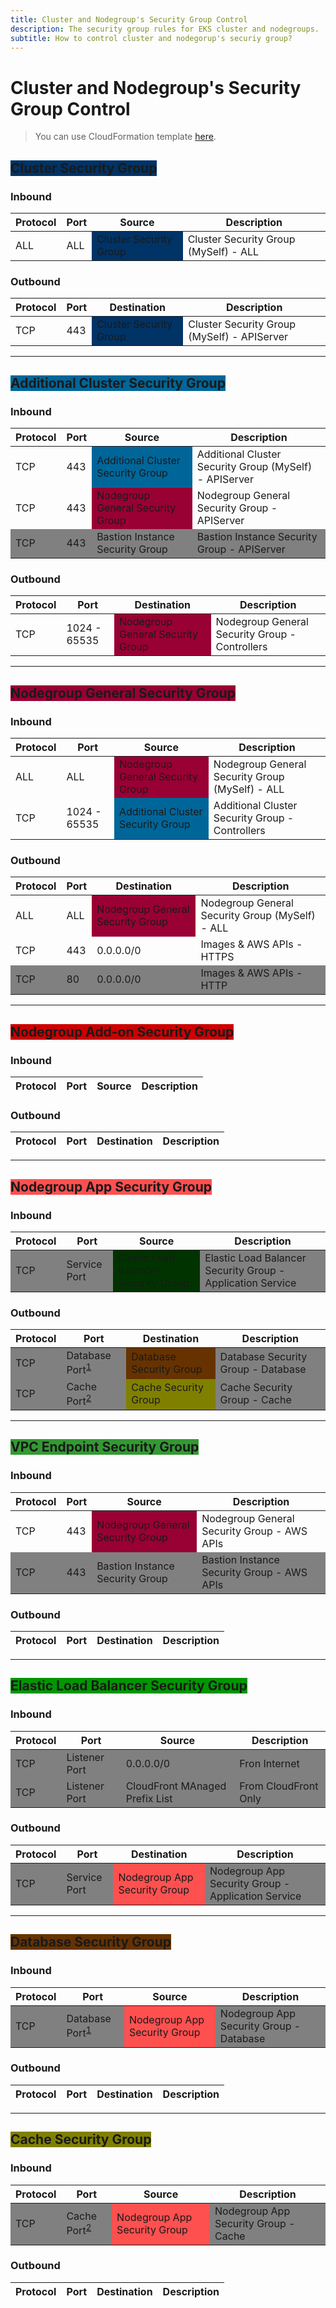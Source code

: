 ```yaml
---
title: Cluster and Nodegroup's Security Group Control
description: The security group rules for EKS cluster and nodegroups.
subtitle: How to control cluster and nodegorup's securiy group?
---
```


# Cluster and Nodegroup's Security Group Control

> You can use CloudFormation template [here](https://github.com/marcus16-kang/cloudformation-templates/tree/main/eks/security-group).

## <span style="background-color: rgb(0, 51, 102);">Cluster Security Group</span>

### Inbound

<table>
<thead>
  <tr>
    <th>Protocol</th>
    <th>Port</th>
    <th>Source</th>
    <th>Description</th>
  </tr>
</thead>
<tbody>
  <tr>
    <td>ALL</td>
    <td>ALL</td>
    <td style="background-color: rgb(0, 51, 102);">Cluster Security Group</td>
    <td>Cluster Security Group (MySelf) - ALL</td>
  </tr>
</tbody>
</table>

### Outbound

<table>
<thead>
  <tr>
    <th>Protocol</th>
    <th>Port</th>
    <th>Destination</th>
    <th>Description</th>
  </tr>
</thead>
<tbody>
  <tr>
    <td>TCP</td>
    <td>443</td>
    <td style="background-color: rgb(0, 51, 102);">Cluster Security Group</td>
    <td>Cluster Security Group (MySelf) - APIServer</td>
  </tr>
</tbody>
</table>

***

## <span style="background-color: rgb(0, 102, 153);">Additional Cluster Security Group</span>

### Inbound

<table>
<thead>
  <tr>
    <th>Protocol</th>
    <th>Port</th>
    <th>Source</th>
    <th>Description</th>
  </tr>
</thead>
<tbody>
  <tr>
    <td>TCP</td>
    <td>443</td>
    <td style="background-color: rgb(0, 102, 153);">Additional Cluster Security Group</td>
    <td>Additional Cluster Security Group (MySelf) - APIServer</td>
  </tr>
  <tr>
    <td>TCP</td>
    <td>443</td>
    <td style="background-color: rgb(153, 0, 51);">Nodegroup General Security Group</td>
    <td>Nodegroup General Security Group - APIServer</td>
  </tr>
  <tr style="background-color: rgb(128, 128, 128);">
    <td>TCP</td>
    <td>443</td>
    <td style="">Bastion Instance Security Group</td>
    <td>Bastion Instance Security Group - APIServer</td>
  </tr>
</tbody>
</table>

### Outbound

<table>
<thead>
  <tr>
    <th>Protocol</th>
    <th>Port</th>
    <th>Destination</th>
    <th>Description</th>
  </tr>
</thead>
<tbody>
  <tr>
    <td>TCP</td>
    <td>1024 - 65535</td>
    <td style="background-color: rgb(153, 0, 51);">Nodegroup General Security Group</td>
    <td>Nodegroup General Security Group - Controllers</td>
  </tr>
</tbody>
</table>

***

## <span style="background-color: rgb(153, 0, 51);">Nodegroup General Security Group</span>

### Inbound

<table>
<thead>
  <tr>
    <th>Protocol</th>
    <th>Port</th>
    <th>Source</th>
    <th>Description</th>
  </tr>
</thead>
<tbody>
  <tr>
    <td>ALL</td>
    <td>ALL</td>
    <td style="background-color: rgb(153, 0, 51);">Nodegroup General Security Group</td>
    <td>Nodegroup General Security Group (MySelf) - ALL</td>
  </tr>
  <tr>
    <td>TCP</td>
    <td>1024 - 65535</td>
    <td style="background-color: rgb(0, 102, 153);">Additional Cluster Security Group</td>
    <td>Additional Cluster Security Group - Controllers</td>
  </tr>
</tbody>
</table>

### Outbound

<table>
<thead>
  <tr>
    <th>Protocol</th>
    <th>Port</th>
    <th>Destination</th>
    <th>Description</th>
  </tr>
</thead>
<tbody>
  <tr>
    <td>ALL</td>
    <td>ALL</td>
    <td style="background-color: rgb(153, 0, 51);">Nodegroup General Security Group</td>
    <td>Nodegroup General Security Group (MySelf) - ALL</td>
  </tr>
  <tr>
    <td>TCP</td>
    <td>443</td>
    <td style="">0.0.0.0/0</td>
    <td>Images & AWS APIs - HTTPS</td>
  </tr>
  <tr style="background-color: rgb(128, 128, 128);">
    <td>TCP</td>
    <td>80</td>
    <td style="">0.0.0.0/0</td>
    <td>Images & AWS APIs - HTTP</td>
  </tr>
</tbody>
</table>

***

## <span style="background-color: rgb(204, 0, 0);">Nodegroup Add-on Security Group</span>

### Inbound

<table>
<thead>
  <tr>
    <th>Protocol</th>
    <th>Port</th>
    <th>Source</th>
    <th>Description</th>
  </tr>
</thead>
<tbody>
</tbody>
</table>

### Outbound

<table>
<thead>
  <tr>
    <th>Protocol</th>
    <th>Port</th>
    <th>Destination</th>
    <th>Description</th>
  </tr>
</thead>
<tbody>
</tbody>
</table>

***

## <span style="background-color: rgb(255, 80, 80);">Nodegroup App Security Group</span>

### Inbound

<table>
<thead>
  <tr>
    <th>Protocol</th>
    <th>Port</th>
    <th>Source</th>
    <th>Description</th>
  </tr>
</thead>
<tbody>
  <tr style="background-color: rgb(128, 128, 128);">
    <td>TCP</td>
    <td>Service Port</td>
    <td style="background-color: rgb(0, 51, 0);">Elastic Load Balancer Security Group</td>
    <td>Elastic Load Balancer Security Group - Application Service</td>
  </tr>
</tbody>
</table>

### Outbound

<table>
<thead>
  <tr>
    <th>Protocol</th>
    <th>Port</th>
    <th>Destination</th>
    <th>Description</th>
  </tr>
</thead>
<tbody>
  <tr style="background-color: rgb(128, 128, 128);">
    <td>TCP</td>
    <td>Database Port<sup id="fnref:1"><a class="footnote-ref" href="#fn:1">1</a></sup></td>
    <td style="background-color: rgb(102, 51, 0);">Database Security Group</td>
    <td>Database Security Group - Database</td>
  </tr>
  <tr style="background-color: rgb(128, 128, 128);">
    <td>TCP</td>
    <td>Cache Port<sup id="fnref:2"><a class="footnote-ref" href="#fn:2">2</a></sup></td>
    <td style="background-color: rgb(128, 128, 0);">Cache Security Group</td>
    <td>Cache Security Group - Cache</td>
  </tr>
</tbody>
</table>

***

## <span style="background-color: rgb(51, 153, 51);">VPC Endpoint Security Group</span>

### Inbound

<table>
<thead>
  <tr>
    <th>Protocol</th>
    <th>Port</th>
    <th>Source</th>
    <th>Description</th>
  </tr>
</thead>
<tbody>
  <tr>
    <td>TCP</td>
    <td>443</td>
    <td style="background-color: rgb(153, 0, 51);">Nodegroup General Security Group</td>
    <td>Nodegroup General Security Group - AWS APIs</td>
  </tr>
  <tr style="background-color: rgb(128, 128, 128);">
    <td>TCP</td>
    <td>443</td>
    <td style="">Bastion Instance Security Group</td>
    <td>Bastion Instance Security Group - AWS APIs</td>
  </tr>
</tbody>
</table>

### Outbound

<table>
<thead>
  <tr>
    <th>Protocol</th>
    <th>Port</th>
    <th>Destination</th>
    <th>Description</th>
  </tr>
</thead>
<tbody>
</tbody>
</table>
</tbody>
</table>

***

## <span style="background-color: rgb(0, 151, 0);">Elastic Load Balancer Security Group</span>

### Inbound

<table>
<thead>
  <tr>
    <th>Protocol</th>
    <th>Port</th>
    <th>Source</th>
    <th>Description</th>
  </tr>
</thead>
<tbody>
  <tr style="background-color: rgb(128, 128, 128);">
    <td>TCP</td>
    <td>Listener Port</td>
    <td style="">0.0.0.0/0</td>
    <td>Fron Internet</td>
  </tr>
  <tr style="background-color: rgb(128, 128, 128);">
    <td>TCP</td>
    <td>Listener Port</td>
    <td style="">CloudFront MAnaged Prefix List</td>
    <td>From CloudFront Only</td>
  </tr>
</tbody>
</table>

### Outbound

<table>
<thead>
  <tr>
    <th>Protocol</th>
    <th>Port</th>
    <th>Destination</th>
    <th>Description</th>
  </tr>
</thead>
<tbody>
  <tr style="background-color: rgb(128, 128, 128);">
    <td>TCP</td>
    <td>Service Port</td>
    <td style="background-color: rgb(255, 80, 80);">Nodegroup App Security Group</td>
    <td>Nodegroup App Security Group - Application Service</td>
  </tr>
</tbody>
</table>

***

## <span style="background-color: rgb(102, 51, 0);">Database Security Group</span>

### Inbound

<table>
<thead>
  <tr>
    <th>Protocol</th>
    <th>Port</th>
    <th>Source</th>
    <th>Description</th>
  </tr>
</thead>
<tbody>
  <tr style="background-color: rgb(128, 128, 128);">
    <td>TCP</td>
    <td>Database Port<sup id="fnref:1"><a class="footnote-ref" href="#fn:1">1</a></sup></td>
    <td style="background-color: rgb(255, 80, 80);">Nodegroup App Security Group</td>
    <td>Nodegroup App Security Group - Database</td>
  </tr>
</tbody>
</table>

### Outbound

<table>
<thead>
  <tr>
    <th>Protocol</th>
    <th>Port</th>
    <th>Destination</th>
    <th>Description</th>
  </tr>
</thead>
<tbody>
</tbody>
</table>

***

## <span style="background-color: rgb(128, 128, 0);">Cache Security Group</span>

### Inbound

<table>
<thead>
  <tr>
    <th>Protocol</th>
    <th>Port</th>
    <th>Source</th>
    <th>Description</th>
  </tr>
</thead>
<tbody>
  <tr style="background-color: rgb(128, 128, 128);">
    <td>TCP</td>
    <td>Cache Port<sup id="fnref:2"><a class="footnote-ref" href="#fn:2">2</a></sup></td>
    <td style="background-color: rgb(255, 80, 80);">Nodegroup App Security Group</td>
    <td>Nodegroup App Security Group - Cache</td>
  </tr>
</tbody>
</table>

### Outbound

<table>
<thead>
  <tr>
    <th>Protocol</th>
    <th>Port</th>
    <th>Destination</th>
    <th>Description</th>
  </tr>
</thead>
<tbody>
</tbody>
</table>

[^1]:
    MySQL, MariaDB, Aurora MySQL : `3306`
    <br>
    PostgreSQL : `5432`
    <br>
    Oracle : `1521`
    <br>
    SQL Server : `1433`

[^2]:
    Redis : `6379`
    <br>
    Memcached : `11211`
